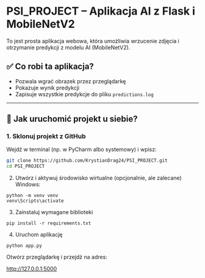 # PSI_PROJECT – Aplikacja AI z Flask i MobileNetV2

To jest prosta aplikacja webowa, która umożliwia wrzucenie zdjęcia i otrzymanie predykcji z modelu AI (MobileNetV2).

## ✅ Co robi ta aplikacja?

- Pozwala wgrać obrazek przez przeglądarkę
- Pokazuje wynik predykcji
- Zapisuje wszystkie predykcje do pliku `predictions.log`

---

## 🔧 Jak uruchomić projekt u siebie?

### 1. Sklonuj projekt z GitHub

Wejdź w terminal (np. w PyCharm albo systemowy) i wpisz:

```bash
git clone https://github.com/KrystianDrag24/PSI_PROJECT.git
cd PSI_PROJECT
```

2. Utwórz i aktywuj środowisko wirtualne (opcjonalnie, ale zalecane)
Windows:

```
python -m venv venv
venv\Scripts\activate
```


3. Zainstaluj wymagane biblioteki

```
pip install -r requirements.txt
```

4. Uruchom aplikację

```
python app.py
```

Otwórz przeglądarkę i przejdź na adres:

http://127.0.0.1:5000